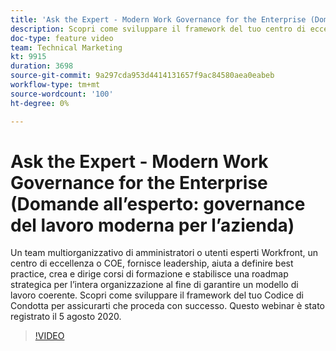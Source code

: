 ```yaml
---
title: 'Ask the Expert - Modern Work Governance for the Enterprise (Domande all’esperto: governance del lavoro moderna per l’azienda)'
description: Scopri come sviluppare il framework del tuo centro di eccellenza per assicurarti il successo. Questo webinar è stato registrato il 5 agosto 2020.
doc-type: feature video
team: Technical Marketing
kt: 9915
duration: 3698
source-git-commit: 9a297cda953d4414131657f9ac84580aea0eabeb
workflow-type: tm+mt
source-wordcount: '100'
ht-degree: 0%

---
```


# Ask the Expert - Modern Work Governance for the Enterprise (Domande all’esperto: governance del lavoro moderna per l’azienda)

Un team multiorganizzativo di amministratori o utenti esperti Workfront, un centro di eccellenza o COE, fornisce leadership, aiuta a definire best practice, crea e dirige corsi di formazione e stabilisce una roadmap strategica per l’intera organizzazione al fine di garantire un modello di lavoro coerente. Scopri come sviluppare il framework del tuo Codice di Condotta per assicurarti che proceda con successo. Questo webinar è stato registrato il 5 agosto 2020.

>[!VIDEO](https://video.tv.adobe.com/v/341121/?quality=12)
